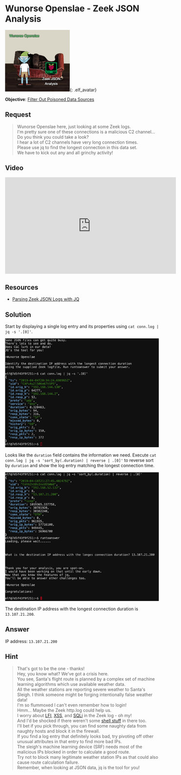 # Wunorse Openslae - Zeek JSON Analysis
![Wunorse Openslae](../img/hints/h12/h12_wunorse_openslae.png){: .elf_avatar}

**Objective**: [Filter Out Poisoned Data Sources](../objectives/o12.md)

## Request
> Wunorse Openslae here, just looking at some Zeek logs.  
> I'm pretty sure one of these connections is a malicious C2 channel...  
> Do you think you could take a look?  
> I hear a lot of C2 channels have very long connection times.  
> Please use jq to find the longest connection in this data set.  
> We have to kick out any and all grinchy activity!

## Video
<div class="video-wrapper">
<iframe width="560" height="315" src="https://www.youtube.com/embed/4CS02y-G5zA" frameborder="0" allow="accelerometer; autoplay; encrypted-media; gyroscope; picture-in-picture" allowfullscreen></iframe>
</div>

## Resources
- [Parsing Zeek JSON Logs with JQ](https://pen-testing.sans.org/blog/2019/12/03/parsing-zeek-json-logs-with-jq-2)

## Solution
Start by displaying a single log entry and its properties using `cat conn.log | jq -s '.[0]'`.

![Show Log Format](../img/hints/h12/h12_terminal1.png)

Looks like the `duration` field contains the information we need. Execute `cat conn.log | jq -s 'sort_by(.duration) | reverse | .[0]'` to reverse sort by `duration` and show the log entry matching the longest connection time.

![Longest Connection](../img/hints/h12/h12_terminal2.png)

The destination IP address with the longest connection duration is `13.107.21.200`.

## Answer
IP address: `13.107.21.200`

## Hint
> That's got to be the one - thanks!  
> Hey, you know what? We've got a crisis here.  
> You see, Santa's flight route is planned by a complex set of machine learning algorithms which use available weather data.  
> All the weather stations are reporting severe weather to Santa's Sleigh. I think someone might be forging intentionally false weather data!  
> I'm so flummoxed I can't even remember how to login!  
> Hmm... Maybe the Zeek http.log could help us.  
> I worry about [LFI](https://www.owasp.org/index.php/Testing_for_Local_File_Inclusion), [XSS](https://www.owasp.org/index.php/Cross-site_Scripting_(XSS)), and [SQLi](https://www.owasp.org/index.php/SQL_Injection) in the Zeek log - oh my!  
> And I'd be shocked if there weren't some [shell stuff](https://en.wikipedia.org/wiki/Shellshock_(software_bug)) in there too.  
> I'll bet if you pick through, you can find some naughty data from naughty hosts and block it in the firewall.  
> If you find a log entry that definitely looks bad, try pivoting off other unusual attributes in that entry to find more bad IPs.  
> The sleigh's machine learning device (SRF) needs most of the malicious IPs blocked in order to calculate a good route.  
> Try not to block many legitimate weather station IPs as that could also cause route calculation failure.  
> Remember, when looking at JSON data, jq is the tool for you!
